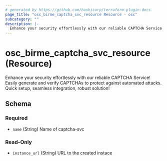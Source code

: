 ```yaml
---
# generated by https://github.com/hashicorp/terraform-plugin-docs
page_title: "osc_birme_captcha_svc_resource Resource - osc"
subcategory: ""
description: |-
  Enhance your security effortlessly with our reliable CAPTCHA Service! Easily generate and verify CAPTCHAs to protect against automated attacks. Quick setup, seamless integration, robust solution!
---
```


# osc_birme_captcha_svc_resource (Resource)

Enhance your security effortlessly with our reliable CAPTCHA Service! Easily generate and verify CAPTCHAs to protect against automated attacks. Quick setup, seamless integration, robust solution!



<!-- schema generated by tfplugindocs -->
## Schema

### Required

- `name` (String) Name of captcha-svc

### Read-Only

- `instance_url` (String) URL to the created instace
